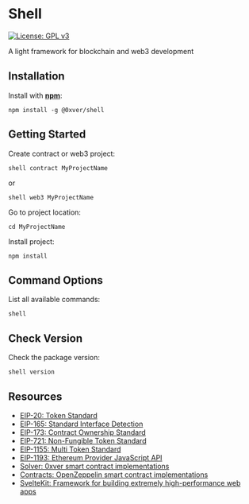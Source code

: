 # Shell

[![License: GPL v3](https://img.shields.io/badge/License-GPLv3-blue.svg)](https://www.gnu.org/licenses/gpl-3.0)

A light framework for blockchain and web3 development

## Installation

Install with [**npm**](https://www.npmjs.com):

```
npm install -g @0xver/shell
```

## Getting Started

Create contract or web3 project:

```
shell contract MyProjectName
```

or

```
shell web3 MyProjectName
```

Go to project location:

```
cd MyProjectName
```

Install project:

```
npm install
```

## Command Options

List all available commands:

```
shell
```

## Check Version

Check the package version:

```
shell version
```

## Resources

- [EIP-20: Token Standard](https://eips.ethereum.org/EIPS/eip-20)
- [EIP-165: Standard Interface Detection](https://eips.ethereum.org/EIPS/eip-165)
- [EIP-173: Contract Ownership Standard](https://eips.ethereum.org/EIPS/eip-173)
- [EIP-721: Non-Fungible Token Standard](https://eips.ethereum.org/EIPS/eip-721)
- [EIP-1155: Multi Token Standard](https://eips.ethereum.org/EIPS/eip-1155)
- [EIP-1193: Ethereum Provider JavaScript API](https://eips.ethereum.org/EIPS/eip-1193)
- [Solver: 0xver smart contract implementations](https://github.com/0xver/solver)
- [Contracts: OpenZeppelin smart contract implementations](https://github.com/OpenZeppelin/openzeppelin-contracts)
- [SvelteKit: Framework for building extremely high-performance web apps](https://kit.svelte.dev/docs/introduction)
